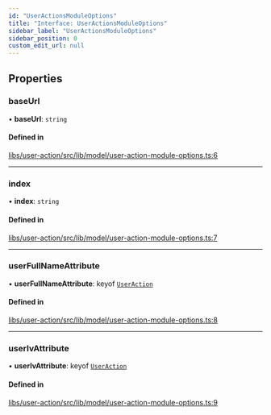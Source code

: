 ```yaml
---
id: "UserActionsModuleOptions"
title: "Interface: UserActionsModuleOptions"
sidebar_label: "UserActionsModuleOptions"
sidebar_position: 0
custom_edit_url: null
---
```


## Properties

### baseUrl

• **baseUrl**: `string`

#### Defined in

[libs/user-action/src/lib/model/user-action-module-options.ts:6](https://github.com/cognizone/ng-cognizone/blob/0401c67/libs/user-action/src/lib/model/user-action-module-options.ts#L6)

___

### index

• **index**: `string`

#### Defined in

[libs/user-action/src/lib/model/user-action-module-options.ts:7](https://github.com/cognizone/ng-cognizone/blob/0401c67/libs/user-action/src/lib/model/user-action-module-options.ts#L7)

___

### userFullNameAttribute

• **userFullNameAttribute**: keyof [`UserAction`](UserAction)

#### Defined in

[libs/user-action/src/lib/model/user-action-module-options.ts:8](https://github.com/cognizone/ng-cognizone/blob/0401c67/libs/user-action/src/lib/model/user-action-module-options.ts#L8)

___

### userIvAttribute

• **userIvAttribute**: keyof [`UserAction`](UserAction)

#### Defined in

[libs/user-action/src/lib/model/user-action-module-options.ts:9](https://github.com/cognizone/ng-cognizone/blob/0401c67/libs/user-action/src/lib/model/user-action-module-options.ts#L9)
